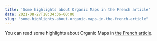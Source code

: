 ```yaml
---
title: 'Some highlights about Organic Maps in the French article'
date: 2021-08-27T18:34:36+00:00
slug: "some-highlights-about-organic-maps-in-the-french-article"
---
```


You can read some highlights about Organic Maps in [the French article](https://start.lesechos.fr/au-quotidien/voyage-expatriation/organic-maps-lappli-de-navigation-gratuite-qui-respecte-votre-vie-privee-1340970).
